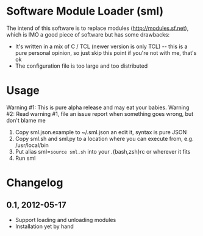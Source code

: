 # Software Module Loader (sml)

The intend of this software is to replace modules (<http://modules.sf.net>), which is IMO a good piece of software but has some drawbacks:

+ It's written in a mix of C / TCL (newer version is only TCL) -- this is a pure personal opinion, so just skip this point if you're not with me, that's ok
+ The configuration file is too large and too distributed

# Usage

Warning #1: This is pure alpha release and may eat your babies.
Warning #2: Read warning #1, file an issue report when something goes wrong, but don't blame me

1. Copy sml.json.example to ~/.sml.json an edit it, syntax is pure JSON
2. Copy sml.sh and sml.py to a location where you can execute from, e.g. /usr/local/bin
3. Put alias sml=`source sml.sh` into your .{bash,zsh}rc or wherever it fits
4. Run sml

# Changelog

## 0.1, 2012-05-17

- Support loading and unloading modules
- Installation yet by hand
